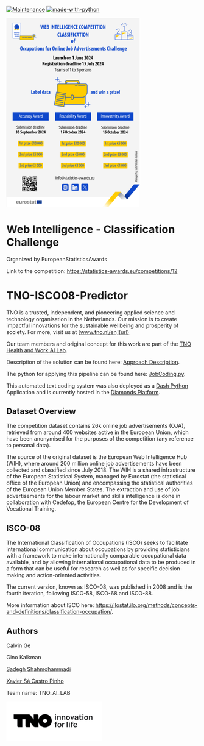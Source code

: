 [![Maintenance](https://img.shields.io/badge/Maintained%3F-yes-green.svg)](https://GitHub.com/Naereen/StrapDown.js/graphs/commit-activity)  [![made-with-python](https://img.shields.io/badge/Made%20with-Python-1f425f.svg)](https://www.python.org/)

<img src="images/01_post_web_intelligence_classification.png" alt="Your image title" width="350"/>

# Web Intelligence - Classification Challenge
Organized by EuropeanStatisticsAwards

Link to the competition: https://statistics-awards.eu/competitions/12

# TNO-ISCO08-Predictor

TNO is a trusted, independent, and pioneering applied science and technology organisation in the Netherlands. Our mission is to create impactful innovations for the sustainable wellbeing and prosperity of society. For more, visit us at [www.tno.nl/en](url)  

Our team members and original concept for this work are part of the [TNO Health and Work AI Lab](https://www.tno.nl/en/healthy/digital-health/health-work-ai-lab/).

Description of the solution can be found here: [Approach Description](classification_approach_description.pdf).

The python for applying this pipeline can be found here: [JobCoding.py](code/JobCoding.py). 

This automated text coding system was also deployed as a [Dash Python](https://dash.plotly.com/) Application and is currently hosted in the [Diamonds Platform](https://diamonds.tno.nl/).

## Dataset Overview

The competition dataset contains 26k online job advertisements (OJA), retrieved from around 400 websites active in the European Union, which have been anonymised for the purposes of the competition (any reference to personal data).

The source of the original dataset is the European Web Intelligence Hub (WIH), where around 200 million online job advertisements have been collected and classified since July 2018. The WIH is a shared infrastructure of the European Statistical System, managed by Eurostat (the statistical office of the European Union) and encompassing the statistical authorities of the European Union Member States. The extraction and use of job advertisements for the labour market and skills intelligence is done in collaboration with Cedefop, the European Centre for the Development of Vocational Training.

## ISCO-08

The International Classification of Occupations (ISCO) seeks to facilitate international communication about occupations by providing statisticians with a framework to make internationally comparable occupational data available, and by allowing international occupational data to be produced in a form that can be useful for research as well as for specific decision-making and action-oriented activities.

The current version, known as ISCO-08, was published in 2008 and is the fourth iteration, following ISCO-58, ISCO-68 and ISCO-88. 

More information about ISCO here: https://ilostat.ilo.org/methods/concepts-and-definitions/classification-occupation/.


##  Authors

Calvin Ge

Gino Kalkman

[Sadegh Shahmohammadi](https://github.com/SadeghNick)

[Xavier Sá Castro Pinho](https://github.com/xavierpinho23/)

Team name: TNO_AI_LAB

<img src="images/TNO.png" alt="Your image title" width="250"/>
